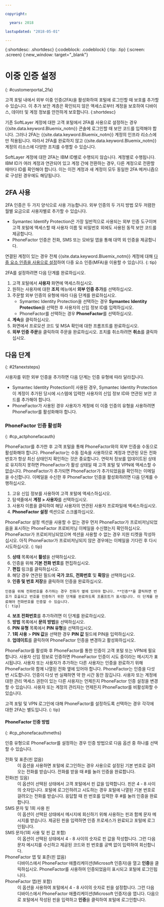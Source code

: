 ```yaml
---

copyright:

  years: 2018

lastupdated: "2018-05-01"

---
```


{:shortdesc: .shortdesc}
{:codeblock: .codeblock}
{:tip: .tip}
{:screen: .screen}
{:new_window: target="_blank"}


# 이중 인증 설정
{: #customerportal_2fa}

고객 포털 내에서 외부 이중 인증(2FA)을 활성화하여 포털에 로그인할 때 보호를 추가할 수 있습니다. 이 추가 보안 계층은 확인되지 않은 액세스로부터 계정을 보호하여 디바이스, 데이터 및 계정 정보를 안전하게 보호합니다.
{:shortdesc}

기존 SoftLayer 계정에 대한 고객 포털에서 2FA를 사용으로 설정하는 경우 {{site.data.keyword.Bluemix_notm}} 콘솔에 로그인할 때 보안 코드를 입력해야 합니다. 그러나 2FA는 {{site.data.keyword.Bluemix_notm}} 계정의 인프라 리소스에만 적용됩니다. 따라서 2FA를 완료하지 않고 {{site.data.keyword.Bluemix_notm}} 계정의 리소스에 다양한 조치를 수행할 수 있습니다. 

SoftLayer 계정에 대한 2FA는 IBM ID별로 수행되지 않습니다. 계정별로 수행됩니다. IBM ID가 여러 계정과 연관되어 있고 계정 간에 전환하는 경우, 다른 계정으로 전환할 때마다 ID를 확인해야 합니다. 이는 이전 계정과 새 계정이 모두 동일한 2FA 메커니즘으로 구성된 경우에도 해당됩니다.

## 2FA 사용

2FA 인증은 두 가지 양식으로 사용 가능합니다. 외부 인증의 두 가지 방법 모두 저렴한 월별 요금으로 사용자별로 추가할 수 있습니다. 

* Symantec Identify Protection은 가장 일반적으로 사용되는 외부 인증 도구이며 고객 포털에 액세스할 때 사용자 이름 및 비밀번호 외에도 사용된 동적 보안 코드를 제공합니다. 
* PhoneFactor 인증은 전화, SMS 또는 모바일 앱을 통해 대역 외 인증을 제공합니다. 

 연결된 계정이 있는 경우 전체 {{site.data.keyword.Bluemix_notm}} 계정에 대해 [다중 요소 인증을 사용으로 설정](/docs/iam/mfa.html)하여 다중 요소 인증(MFA)을 이용할 수 있습니다.
 {: tip}

2FA를 설정하려면 다음 단계를 완료하십시오.

1. 고객 포털에서 **사용자** 화면에 액세스하십시오. 
2. 원하는 사용자에 대한 **조치** 메뉴에서 **외부 인증 추가**를 선택하십시오.
3. 주문할 외부 인증의 유형에 따라 다음 단계를 완료하십시오.
    * Symantec Identity Protection을 선택하는 경우 **Symantec Identity Protection**을 선택한 후 사용자의 신임 정보 ID를 입력하십시오.
    * PhoneFactor를 선택하는 경우 **PhoneFactor**를 선택하십시오.
4. **계속**을 클릭하십시오.
5. 화면에서 프로모션 코드 및 MSA 확인에 대한 프롬프트를 완료하십시오.
6. **외부 인증 주문**을 클릭하여 주문을 완료하십시오. 조치를 취소하려면 **취소**를 클릭하십시오.

## 다음 단계
{: #2fanextsteps}

사용자를 위한 외부 인증을 추가하면 다음 단계는 인증 유형에 따라 달라집니다.
* Symantec Identity Protection이 사용된 경우, Symantec Identity Protection이 계정이 추가된 당시에 시스템에 입력한 사용자의 신임 정보 ID와 연관된 보안 코드를 추가해야 합니다.
* PhoneFactor가 사용된 경우 사용자가 계정에 이 이중 인증의 유형을 사용하려면 PhoneFactor를 활성화해야 합니다.

### PhoneFactor 인증 활성화
{: #cp_actphonefacauth}

PhoneFactor를 추가한 후 고객 포털을 통해 PhoneFactor와의 외부 인증을 수동으로 활성화해야 합니다. PhoneFactor는 수동 접속을 사용하므로 계정과 연관된 모든 전화번호가 항상 최신 상태인지 확인하는 것은 중요합니다. 연락처 정보를 업데이트된 상태로 유지하지 못하면 PhoneFactor가 활성 상태일 때 고객 포털 및 VPN에 액세스할 수 없습니다. PhoneFactor가 추가되면 PhoneFactor가 추가되었음을 확인하는 이메일을 수신합니다. 이메일을 수신한 후 PhoneFactor 인증을 활성화하려면 다음 단계를 수행하십시오.

1. 고유 신임 정보를 사용하여 고객 포털에 액세스하십시오.
2. 탐색줄에서 **계정 > 사용자**를 선택하십시오.
3. 사용자 이름을 클릭하여 해당 사용자의 연관된 사용자 프로파일에 액세스하십시오.
4. **PhoneFactor 설정** 섹션으로 스크롤하십시오.

  PhoneFactor 설정 섹션을 사용할 수 없는 경우 먼저 PhoneFactor가 프로비저닝되었음을 표시하는 PhoneFactor 프로비저닝 이메일을 수신했는지 확인하십시오. PhoneFactor가 프로비저닝되었으며 섹션을 사용할 수 없는 경우 지원 티켓을 작성하십시오. 아직 PhoneFactor가 프로비저닝되지 않은 경우에는 이메일을 기다린 후 다시 시도하십시오.
  {: tip}

5. **상태** 목록에서 **활성**을 선택하십시오.
6. 인증을 위해 **기본 전화 번호**를 편집하십시오.
  1. **편집** 링크를 클릭하십시오.
  2. 해당 경우 연관된 필드에 **국가 코드**, **전화번호** 및 **확장**을 선택하십시오.
  3. **인증 및 번호 저장**을 클릭하여 인증을 완료하십시오.

    인증을 위해 전화번호를 추가하는 경우 전화가 옆에 있어야 합니다. **인증**을 클릭하면 번호가 호출되고 번호를 인증하기 위한 단계를 완료하도록 프롬프트가 표시됩니다. 이 단계를 완료해야 전화번호를 인증할 수 있습니다.
    {: tip}

  4. **보조 전화번호**를 추가하려면 이 단계를 완료하십시오.
7. **방법** 목록에서 **문의 방법**을 선택하십시오.
8. **PIN 유형** 목록에서 **PIN 유형**을 선택하십시오.
9. **1회 사용** > **PIN 값**을 선택한 경우 **PIN 값** 필드에 PIN을 입력하십시오.
10. **업데이트**를 클릭하여 PhoneFactor 인증을 변경하고 활성화하십시오.

PhoneFactor를 활성화 후 PhoneFactor를 통한 인증이 고객 포털 또는 VPN에 필요합니다. 사용자 신임 정보로 인증하면 PhoneFactor 인증이 시도 중이라는 메시지가 표시됩니다. 사용자 또는 사용자가 추가하는 다른 사용자는 인증을 완료하기 위해 PhoneFactor와 함께 나열된 전화 옆에 있어야 합니다. PhoneFactor는 인증을 다섯 번 시도합니다. 인증이 다섯 번 실패하면 약 한 시간 동안 잠깁니다. 사용자 또는 계정에 대한 관리 액세스 권한이 있는 다른 사용자는 언제든지 PhoneFactor 인증 설정을 변경할 수 있습니다.  사용자 또는 계정의 관리자는 언제든지 PhoneFactor를 비활성화할 수 있습니다.

 고객 포털 및 VPN 로그인에 대해 PhoneFactor를 설정하도록 선택하는 경우 각각에 대한 2FA는 별도입니다.
 {: tip}

#### PhoneFactor 인증 방법
{: #cp_phonefacauthmeths}

인증 유형으로 PhoneFactor를 설정하는 경우 인증 방법으로 다음 옵션 중 하나를 선택할 수 있습니다.

<dl>
<dt>전화 및 표준(핀 없음)</dt>
<dd>이 옵션을 사용하면 포털에 로그인하는 경우 사용으로 설정된 기본 번호로 걸려오는 전화를 받습니다. 전화를 받을 때 #를 눌러 인증을 완료합니다.</dd>
<dt>전화(핀 있음)</dt>
<dd>이 옵션이 선택된 상태에서 고객 포털에서 핀 값을 입력합니다. 핀은 4 - 8 사이의 숫자입니다. 포털에 로그인하려고 시도하는 경우 포털에 나열된 기본 번호로 걸려오는 전화를 받습니다. 응답할 때 핀 번호를 입력한 후 #를 눌러 인증을 완료합니다.</dd>
<dt>SMS 문자 및 1회 사용 핀</dt>
<dd>이 옵션이 선택된 상태에서 메시지에 회신하기 위해 사용하는 핀과 함께 문자 메시지를 받습니다. 제공된 핀을 입력하면 인증 프로세스가 완료되고 포털에 로그인됩니다. </dd>
<dt>SMS 문자(1회 사용 및 핀 값 포함)</dt>
<dd>이 옵션이 선택된 상태에서 4 - 8 사이의 숫자로 핀 값을 작성합니다. 그런 다음 문자 메시지를 수신하고 제공된 코드와 핀 번호를 공백 없이 입력하여 회신합니다.</dd>
<dt>PhoneFactor 앱 및 표준(핀 없음)</dt>
<dd>디바이스에서 PhoneFactor 애플리케이션(Microsoft 인증자)을 열고 <strong>인증</strong>을 클릭하십시오. PhoneFactor를 사용하여 인증되었음이 표시되고 포털에 로그인됩니다.</dd>
<dt>PhoneFactor 앱(핀 포함)</dt>
<dd>이 옵션을 사용하여 포털에서 4 - 8 사이의 숫자로 핀을 설정합니다. 그런 다음 디바이스에서 PhoneFactor 애플리케이션(Microsoft 인증자)을 엽니다. 다음으로 포털에서 작성된 핀을 입력하고 <strong>인증</strong>을 클릭하여 포털에 로그인합니다. </dd>
</dl>
